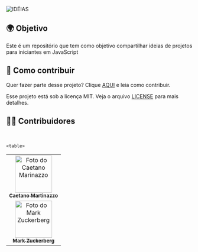 ![IDÉIAS](https://user-images.githubusercontent.com/82781818/121069601-abbbc500-c79b-11eb-9b91-be1777b76cbc.gif)

 
## 🌍 Objetivo

Este é um repositório que tem como objetivo compartilhar ideias de projetos para iniciantes em JavaScript


## 📝 Como contribuir

Quer fazer parte desse projeto? Clique [AQUI](CONTRIBUTING.md) e leia como contribuir.


Esse projeto está sob a licença MIT. Veja o arquivo [LICENSE]() para mais detalhes.


## 👦👩 Contribuidores

<br>
<table
  <tr>
    <td align="center">
      <a href="#">
        <img src="https://avatars.githubusercontent.com/u/82781818?s=400&u=6d92f7d23d51475c53c2d9ffc9a602966f68601d&v=4" width="100px;" alt="Foto do Caetano Marinazzo"/><br>
        <sub>
          <b>Caetano Martinazzo</b>
        </sub>
      </a>
    </td>

    <table>
  <tr>
    <td align="center">
      <a href="#">
        <img src="https://imagens.canaltech.com.br/celebridades/539.400.jpg" width="100px;" alt="Foto do Mark Zuckerberg">
        <br>
        <sub>
          <b>Mark Zuckerberg</b>
        </sub>
      </a>
    </td>

    
